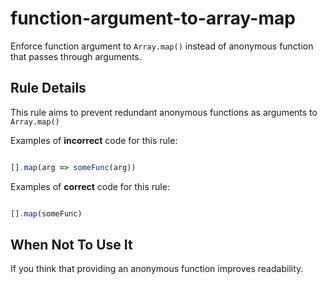 # function-argument-to-array-map

Enforce function argument to `Array.map()` instead of anonymous function that passes through arguments.

## Rule Details

This rule aims to prevent redundant anonymous functions as arguments to `Array.map()`

Examples of **incorrect** code for this rule:

```js

[].map(arg => someFunc(arg))

```

Examples of **correct** code for this rule:

```js

[].map(someFunc)

```

## When Not To Use It

If you think that providing an anonymous function improves readability.

